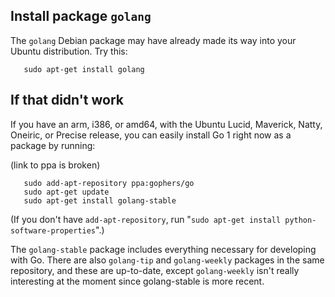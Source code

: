 ## Install package ` golang `

The ` golang ` Debian package may have already made its way into your Ubuntu distribution. Try this:

```
   sudo apt-get install golang
```

## If that didn't work

If you have an arm, i386, or amd64, with the Ubuntu Lucid, Maverick,
Natty, Oneiric, or Precise release, you can easily install Go 1 right
now as a package by running:

(link to ppa is broken)

```
   sudo add-apt-repository ppa:gophers/go
   sudo apt-get update
   sudo apt-get install golang-stable
```

(If you don't have ` add-apt-repository `, run "` sudo apt-get install python-software-properties `".)

The ` golang-stable ` package includes everything necessary for developing
with Go. There are also ` golang-tip ` and ` golang-weekly ` packages in the
same repository, and these are up-to-date, except ` golang-weekly ` isn't
really interesting at the moment since golang-stable is more recent.